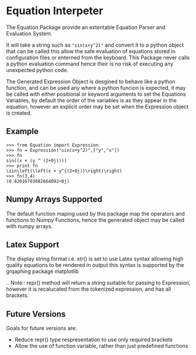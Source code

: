 Equation Interpeter
===================
The Equation Package provide an extentable Equation Parser and Evaluation System.

It will take a string such as `"sin(x+y^2)"` and convert it to a python object that can be called
this allow the safe evaluation of equations stored in configuration files or enterned from the 
keyboard. This Package never calls a python evaluation command hence their is no risk of executing
any unexpected python code.

The Generated Expression Object is desgined to behave like a python function, and can be used any where
a python funcion is expected, it may be called with either positional or keyword arguments to set the
Equations Variables, by default the order of the variables is as they appear in the equation, however
an explicit order may be set when the Expression object is created.

Example
-------

	>>> from Equation import Expression
	>>> fn = Expression("sin(x+y^2)",["y","x"])
	>>> fn
	sin((x + (y ^ (2+0j))))
	>>> print fn
	\sin\left(\left(x + y^{(2+0j)}\right)\right)
	>>> fn(3,4)
	(0.42016703682664092+0j)

Numpy Arrays Supported
----------------------

The default function maping used by this package map the operators and functions to Numpy Functions, hence the generated object may be called with
numpy arrays.

Latex Support
-------------

The display string format i.e. str() is set to use Latex syntax allowing high quality equations to be rendered in output this syntax is supported by the grqaphing package matplotlib

.. Note:: repr() method will return a string suitable for passing to Expression, however it is recalucated from the tokenized expression, and has all brackets.

Future Versions
---------------
Goals for future versions are:

- Reduce repr() type respresentation to use only required brackets
- Allow the use of function variable, rather than just predefined functions